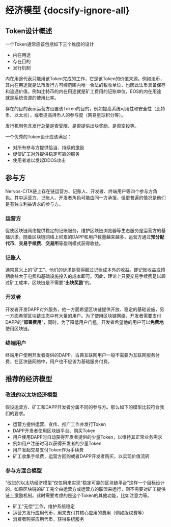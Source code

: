 # 经济模型 {docsify-ignore-all}

## Token设计概述
一个Token通常应该包括如下三个维度的设计

 - 内在用途
 - 存在目的
 - 发行机制

内在用途代表只能用该Token完成的工作，它是该Token的价值来源。例如法币，其内在用途就是法币发行方可控范围内唯一合法的税收单位，也因此法币具备保存和流通价值。例如比特币的内在用途就是矿工费用的记账单位，EOS的内在用途就是系统资源的使用比率。

存在的目的表示运营方设置该Token的目的，例如提高系统可用性和安全性（比特币、以太坊），或者提高持币人的参与度（网易星球积分等）。

发行机制包含发行总量是否受限、是否提供出块奖励、是否空投等。

一个优秀的Token设计应该满足：

 - 对所有参与方提供恰当、持续的激励
 - 促使矿工对外提供稳定可靠的服务
 - 使用者难以发起DDOS攻击

## 参与方
Nervos-CITA链上存在链运营方、记账人、开发者、终端用户等四个参与方角色。其中运营方、记账人、开发者角色可能由同一方承担，但更普遍的情况是他们是有独立利益诉求的参与方。

### 运营方
促使区块链网络提供稳定的记账服务，维护区块链浏览器等生态服务是运营方的基础诉求。随着区块链网络上积累的DAPP和用户数量越来越多，运营方通过**预分配代币**、**交易手续费**、**交易所**等盈利模式获得收益。

### 记账人
通常意义上的“矿工”。他们的诉求是获得超过记账成本外的收益。即记账收益或预期收益大于电费和基础设施投入的成本即可。因此，理论上只要交易手续费足以超过矿工成本，区块链是不需要“**出块奖励**”的。

### 开发者
开发者开发DAPP对外服务，他一方面希望区块链提供开放、稳定的基础设施，另一方面希望区块链生态中有大量的用户。为了使用区块链网络，开发者需要支付DAPP的“**部署费用**”，同时，为了降低用户门槛，开发者希望他的用户可以**免费地**使用区块链。

### 终端用户
终端用户使用开发者提供的DAPP。古典互联网用户一般不需要为互联网服务付费，在区块链网络中，用户也不应该为基础服务付费。

## 推荐的经济模型

### 改进的以太坊经济模型

假设运营方、矿工和DAPP开发者分属不同的参与方。那么如下的模型比较符合我们的要求。

- 运营方提供运营、宣传、推广工作并发行Token
- DAPP开发者使用区块链平台、购买Token
- 用户使用DAPP时自动获得开发者提供的少量Token，以维持其正常业务需求
 - 例如用户注册时可以获得开发者的少量Token
- 用户发起交易支付Token作为手续费
- 矿工收集手续费，运营方回购或者DAPP开发者购买，以实现价值流转

### 参与方混合模型

“改进的以太坊经济模型”仅仅用来实现“稳定可靠的区块链平台”这样一个目标设计的。如果区块链的矿工完全由运营方或运营方的联盟来运行，则不需要对矿工提供链上激励机制。此时需要考虑的是这个Token的其他功能，比如注意力等。

- 矿工“无偿”工作，维护系统稳定
- 运营方发行应用代币，用来支付其核心应用的费用（例如版权费等）
- 消费者购买应用代币，获得系统服务
